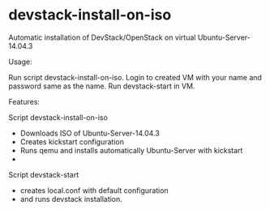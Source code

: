 # devstack-install-on-iso
Automatic installation of DevStack/OpenStack on virtual Ubuntu-Server-14.04.3

Usage:

Run script devstack-install-on-iso. 
Login to created VM with your name and password same as the name.
Run devstack-start in VM.

Features:

Script devstack-install-on-iso
 - Downloads ISO of Ubuntu-Server-14.04.3
 - Creates kickstart configuration 
 - Runs qemu and installs automatically Ubuntu-Server with kickstart
 - 
Script devstack-start
 - creates local.conf with default configuration 
 - and runs devstack installation.
